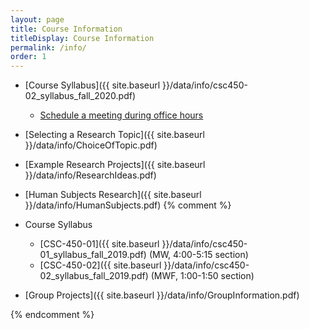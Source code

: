 ```yaml
---
layout: page
title: Course Information 
titleDisplay: Course Information 
permalink: /info/
order: 1
---
```


* [Course Syllabus]({{ site.baseurl }}/data/info/csc450-02_syllabus_fall_2020.pdf) 
  * [Schedule a meeting during office hours](https://outlook.office365.com/owa/calendar/DrGarrettDancik@myeasternct.onmicrosoft.com/bookings/)
* [Selecting a Research Topic]({{ site.baseurl }}/data/info/ChoiceOfTopic.pdf)
* [Example Research Projects]({{ site.baseurl }}/data/info/ResearchIdeas.pdf)
* [Human Subjects Research]({{ site.baseurl }}/data/info/HumanSubjects.pdf)
{% comment %}

* Course Syllabus
    * [CSC-450-01]({{ site.baseurl }}/data/info/csc450-01_syllabus_fall_2019.pdf) (MW, 4:00-5:15 section)
    * [CSC-450-02]({{ site.baseurl }}/data/info/csc450-02_syllabus_fall_2019.pdf) (MWF, 1:00-1:50 section)
* [Group Projects]({{ site.baseurl }}/data/info/GroupInformation.pdf)


{% endcomment %}
